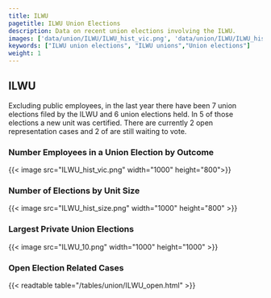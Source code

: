 ```yaml
---
title: ILWU
pagetitle: ILWU Union Elections
description: Data on recent union elections involving the ILWU.
images: ['data/union/ILWU/ILWU_hist_vic.png', 'data/union/ILWU/ILWU_hist_size.png', 'data/union/ILWU/ILWU_10.png']
keywords: ["ILWU union elections", "ILWU unions","Union elections"]
weight: 1
---
```

##  ILWU

Excluding public employees, in the last year there have been 7 union elections filed by the ILWU and 6 union elections held. In 5 of those elections a new unit was certified. There are currently 2 open representation cases and 2 of are still waiting to vote.

### Number Employees in a Union Election by Outcome
{{< image src="ILWU_hist_vic.png" width="1000" height="800">}}

### Number of Elections by Unit Size
{{< image src="ILWU_hist_size.png" width="1000" height="800" >}}

### Largest Private Union Elections
{{< image src="ILWU_10.png" width="1000" height="1000"  >}}

### Open Election Related Cases
{{< readtable table="/tables/union/ILWU_open.html" >}}


